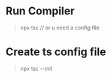 # Run Compiler
> npx tsc <file-name>  // or u need a config file

# Create ts config file
> npx tsc --init